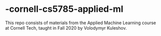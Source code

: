 # -cornell-cs5785-applied-ml
This repo consists of materials from the Applied Machine Learning course at Cornell Tech, taught in Fall 2020 by Volodymyr Kuleshov.
